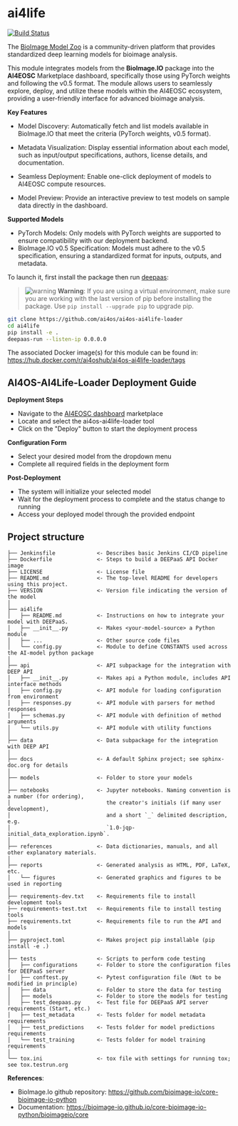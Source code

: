 # ai4life
[![Build Status](https://jenkins.services.ai4os.eu/buildStatus/icon?job=AI4OS%2Fai4os-ai4life-loader%2Fmain)](https://jenkins.services.ai4os.eu/job/AI4OS/job/ai4os-ai4life-loader/job/main/)

The [BioImage Model Zoo](https://bioimage.io/#/) is a community-driven platform that 
  provides standardized deep learning models for bioimage analysis.
  
  This module integrates models from the **BioImage.IO** package into the **AI4EOSC** Marketplace
  dashboard, specifically those using PyTorch weights and following the v0.5 format.
  The module allows users to seamlessly explore, deploy, and utilize these models within 
  the AI4EOSC ecosystem, providing a user-friendly interface for advanced bioimage analysis.
  
**Key Features** 
  - Model Discovery: Automatically fetch and list models available in BioImage.IO that meet the criteria (PyTorch weights, v0.5 format).

  - Metadata Visualization: Display essential information about each model,
   such as input/output specifications, authors, license details, and documentation.

  - Seamless Deployment: Enable one-click deployment of models to AI4EOSC compute resources.

  - Model Preview: Provide an interactive preview to test models on sample data directly in the dashboard.

**Supported Models**
- PyTorch Models: Only models with PyTorch weights are supported to ensure compatibility with our deployment backend.
- BioImage.IO v0.5 Specification: Models must adhere to the v0.5 specification, ensuring a standardized format for inputs, outputs, and metadata.


To launch it, first install the package then run [deepaas](https://github.com/ai4os/DEEPaaS):

> ![warning](https://img.shields.io/badge/Warning-red.svg) **Warning**: If you are using a virtual environment, make sure you are working with the last version of pip before installing the package. Use `pip install --upgrade pip` to upgrade pip.

```bash
git clone https://github.com/ai4os/ai4os-ai4life-loader
cd ai4life
pip install -e .
deepaas-run --listen-ip 0.0.0.0
```
The associated Docker image(s) for this module can be found in:
https://hub.docker.com/r/ai4oshub/ai4os-ai4life-loader/tags 

##  AI4OS-AI4Life-Loader Deployment Guide
**Deployment Steps**
- Navigate to the [AI4EOSC dashboard](https://dashboard.cloud.ai4eosc.eu/marketplace) marketplace
- Locate and select the ai4os-ai4life-loader tool
- Click on the "Deploy" button to start the deployment process
  
**Configuration Form**
- Select your desired model from the dropdown menu
- Complete all required fields in the deployment form
  
**Post-Deployment**
- The system will initialize your selected model
- Wait for the deployment process to complete and the status change to running 
- Access your deployed model through the provided endpoint 

 ## Project structure

```
├── Jenkinsfile             <- Describes basic Jenkins CI/CD pipeline
├── Dockerfile              <- Steps to build a DEEPaaS API Docker image
├── LICENSE                 <- License file
├── README.md               <- The top-level README for developers using this project.
├── VERSION                 <- Version file indicating the version of the model
│
├── ai4life
│   ├── README.md           <- Instructions on how to integrate your model with DEEPaaS.
│   ├── __init__.py         <- Makes <your-model-source> a Python module
│   ├── ...                 <- Other source code files
│   └── config.py           <- Module to define CONSTANTS used across the AI-model python package
│
├── api                     <- API subpackage for the integration with DEEP API
│   ├── __init__.py         <- Makes api a Python module, includes API interface methods
│   ├── config.py           <- API module for loading configuration from environment
│   ├── responses.py        <- API module with parsers for method responses
│   ├── schemas.py          <- API module with definition of method arguments
│   └── utils.py            <- API module with utility functions
│
├── data                    <- Data subpackage for the integration with DEEP API
│
├── docs                    <- A default Sphinx project; see sphinx-doc.org for details
│
├── models                  <- Folder to store your models
│
├── notebooks               <- Jupyter notebooks. Naming convention is a number (for ordering),
│                              the creator's initials (if many user development),
│                              and a short `_` delimited description, e.g.
│                              `1.0-jqp-initial_data_exploration.ipynb`.
│
├── references              <- Data dictionaries, manuals, and all other explanatory materials.
│
├── reports                 <- Generated analysis as HTML, PDF, LaTeX, etc.
│   └── figures             <- Generated graphics and figures to be used in reporting
│
├── requirements-dev.txt    <- Requirements file to install development tools
├── requirements-test.txt   <- Requirements file to install testing tools
├── requirements.txt        <- Requirements file to run the API and models
│
├── pyproject.toml          <- Makes project pip installable (pip install -e .)
│
├── tests                   <- Scripts to perform code testing
│   ├── configurations      <- Folder to store the configuration files for DEEPaaS server
│   ├── conftest.py         <- Pytest configuration file (Not to be modified in principle)
│   ├── data                <- Folder to store the data for testing
│   ├── models              <- Folder to store the models for testing
│   ├── test_deepaas.py     <- Test file for DEEPaaS API server requirements (Start, etc.)
│   ├── test_metadata       <- Tests folder for model metadata requirements
│   ├── test_predictions    <- Tests folder for model predictions requirements
│   └── test_training       <- Tests folder for model training requirements
│
└── tox.ini                 <- tox file with settings for running tox; see tox.testrun.org
```


  **References**:
  - BioImage.Io github repository: https://github.com/bioimage-io/core-bioimage-io-python
  - Documentation: https://bioimage-io.github.io/core-bioimage-io-python/bioimageio/core 


 
